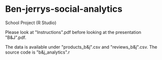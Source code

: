 # Ben-jerrys-social-analytics

School Project (R Studio)

Please look at "Instructions".pdf before looking at the presentation "B&J".pdf.

The data is available under "products_b&j".csv and "reviews_b&j".csv. The source code is "b&j_analytics".r 
